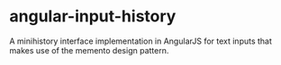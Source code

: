 # angular-input-history

A minihistory interface implementation in AngularJS for text inputs that 
makes use of the memento design pattern.
